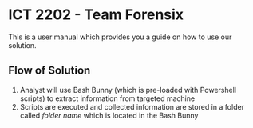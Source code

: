 # ICT 2202 - Team Forensix

This is a user manual which provides you a guide on how to use our solution. 

## Flow of Solution
1. Analyst will use Bash Bunny (which is pre-loaded with Powershell scripts) to extract information from targeted machine
2. Scripts are executed and collected information are stored in a folder called *folder name* which is located in the Bash Bunny
